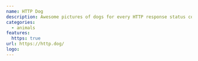 ```yaml
---
name: HTTP Dog
description: Awesome pictures of dogs for every HTTP response status code.
categories:
  - animals
features:
  https: true
url: https://http.dog/
logo:
---
```


